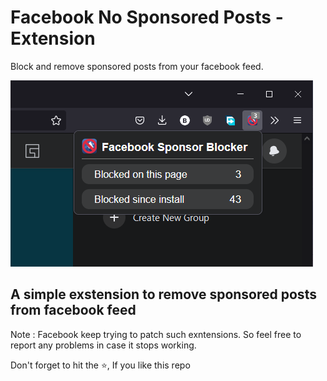 # Facebook No Sponsored Posts - Extension

Block and remove sponsored posts from your facebook feed.

![Extension preview image](screenshots/extension-sc.png)

## A simple exstension to remove sponsored posts from facebook feed

Note : Facebook keep trying to patch such exntensions. So feel free to report any problems in case it stops working.

Don't forget to hit the :star:, If you like this repo
